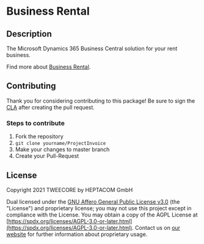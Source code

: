 # Business Rental

## Description
The Microsoft Dynamics 365 Business Central solution for your rent business.


Find more about [Business Rental](https://www.tweecore.de/en/business-rental).

## Contributing

Thank you for considering contributing to this package! Be sure to sign the [CLA](./CLA.md) after creating the pull request.
### Steps to contribute

1. Fork the repository
2. `git clone yourname/ProjectInvoice`
3. Make your changes to master branch
4. Create your Pull-Request

## License

Copyright 2021 TWEECORE by HEPTACOM GmbH

Dual licensed under the [GNU Affero General Public License v3.0](./LICENSE.md) (the "License") and proprietary license; you may not use this project except in compliance with the License.
You may obtain a copy of the AGPL License at [https://spdx.org/licenses/AGPL-3.0-or-later.html](https://spdx.org/licenses/AGPL-3.0-or-later.html).
Contact us on [our website](https://www.tweecore.de) for further information about proprietary usage.